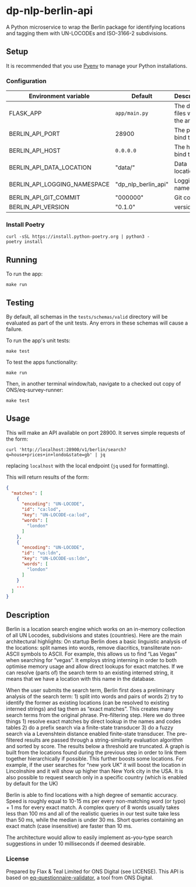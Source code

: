 # dp-nlp-berlin-api

A Python microservice to wrap the Berlin package for identifying locations and tagging them with UN-LOCODEs and
ISO-3166-2 subdivisions.

## Setup

It is recommended that you use [Pyenv](https://github.com/pyenv/pyenv) to manage your Python installations.

### Configuration

| Environment variable         | Default               | Description
| ---------------------------- | ---------             | -----------
| FLASK_APP                    | `app/main.py`         | The data files with the areas      
| BERLIN_API_PORT              |  28900                | The port to bind to
| BERLIN_API_HOST              | `0.0.0.0`             | The host to bind to
| BERLIN_API_DATA_LOCATION     | "data/"               | Data location
| BERLIN_API_LOGGING_NAMESPACE | "dp_nlp_berlin_api"   | Logging namespace
| BERLIN_API_GIT_COMMIT        | "000000"              | Git commit 
| BERLIN_API_VERSION           | "0.1.0"               | version

### Install Poetry
```
curl -sSL https://install.python-poetry.org | python3 - 
poetry install
```

## Running

To run the app:

```
make run
```

## Testing

By default, all schemas in the `tests/schemas/valid` directory will be evaluated as part of the unit tests.
Any errors in these schemas will cause a failure.

To run the app's unit tests:

```
make test
```

To test the apps functionality:
```
make run
```

Then, in another terminal window/tab, navigate to a checked out copy of ONS/eq-survey-runner:

```
make test
```

## Usage

This will make an API available on port 28900. It serves simple requests of the
form:

```shell
curl 'http://localhost:28900/v1/berlin/search?q=house+prices+in+londo&state=gb' | jq
```

replacing `localhost` with the local endpoint (`jq` used for formatting).

This will return results of the form:

```json
{
  "matches": [
    {
      "encoding": "UN-LOCODE",
      "id": "ca:lod",
      "key": "UN-LOCODE-ca:lod",
      "words": [
        "london"
      ]
    },
    {
      "encoding": "UN-LOCODE",
      "id": "us:ldn",
      "key": "UN-LOCODE-us:ldn",
      "words": [
        "london"
      ]
    }
    ...
  ]
}
```


## Description

Berlin is a location search engine which  works on an in-memory collection of
all UN Locodes, subdivisions and states (countries). Here are the main
architectural highlights: On startup Berlin does a basic linguistic analysis of
the locations: split names into words, remove diacritics, transliterate
non-ASCII symbols to ASCII. For example,  this allows us to find  “Las Vegas”
when searching for “vegas”.  It employs string interning in order to both
optimise memory usage and allow direct lookups for exact matches. If we can
resolve (parts of) the search term to an existing interned string, it means
that we have a location with this name in the database.

When the user submits the search term, Berlin first does a preliminary analysis
of the search term: 1) split into words and pairs of words 2) try to identify
the former as existing locations (can be resolved to existing interned strings)
and tag them as “exact matches”. This creates many search terms from the
original phrase.  Pre-filtering step. Here we do three things 1) resolve exact
matches by direct lookup in the names and codes tables 2) do a prefix search
via a finite-state transducer 3) do a fuzzy search via a Levenshtein distance
enabled finite-state transducer.  The pre-filtered results are passed through a
string-similarity evaluation algorithm and sorted by score. The results below a
threshold are truncated.  A graph is built from the locations found during the
previous  step in order to link them together hierarchically if possible. This
further boosts some locations. For example, if the user searches for “new york
UK” it will boost the location in Lincolnshire and it will show up higher than
New York city in the USA.  It is also possible to request search only in a
specific country (which is enabled by default for the UK)

Berlin is able to find locations with a high degree of semantic accuracy. Speed
is roughly equal to 10-15 ms per every non-matching word (or typo) + 1 ms for
every exact match. A complex query of 8 words usually takes less than 100 ms
and all of the realistic queries in our test suite take less than 50 ms, while
the median is under 30 ms. Short queries containing  an exact match (case
insensitive) are faster than 10 ms.

The architecture would allow to easily implement as-you-type search suggestions
in under 10 milliseconds if deemed desirable.


### License

Prepared by Flax & Teal Limited for ONS Digital (see LICENSE).
This API is based on [eq-questionnaire-validator](https://github.com/ONSdigital/eq-questionnaire-validator), a tool
from ONS Digital.
